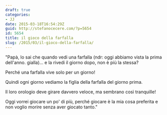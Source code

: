 ```yaml
---
draft: true
categories:
- JJ
date: 2015-03-18T16:54:29Z
guid: http://stefanocecere.com/?p=5654
id: 5654
title: il gioco della farfalla
slug: /2015/03/il-gioco-della-farfalla/
---
```


"Papà, lo sai che quando vedi una farfalla (ndr: oggi abbiamo vista la prima dell'anno. gialla)… e la rivedi il giorno dopo, non è più la stessa?
  
Perché una farfalla vive solo per un giorno!
  
Quindi ogni giorno vediamo la figlia della farfalla del giorno prima.
  
Il loro orologio deve girare davvero veloce, ma sembrano così tranquille!
  
Oggi vorrei giocare un po' di più, perché giocare è la mia cosa preferita e non voglio morire senza aver giocato tanto."